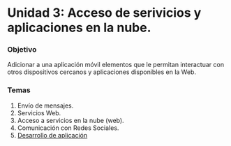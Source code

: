# Unidad 3: Acceso de serivicios y aplicaciones en la nube.

### Objetivo

Adicionar a una aplicación móvil elementos que le permitan interactuar con otros dispositivos cercanos y aplicaciones disponibles en la Web.

### Temas

1. Envío de mensajes.
2. Servicios Web.
3. Acceso a servicios en la nube (web).
4. Comunicación con Redes Sociales.
5. [Desarrollo de aplicación](https://github.com/LuisBurgos/computo-movil/tree/unidad-3/servicios-web-en-la-nube/project)
